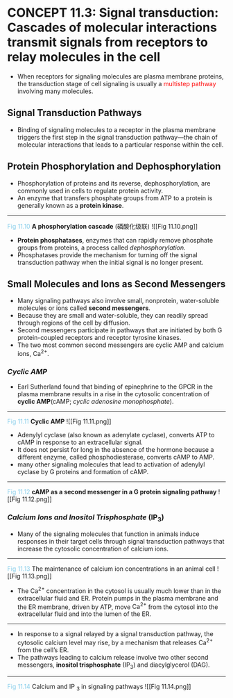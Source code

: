 # CONCEPT 11.3: Signal transduction: Cascades of molecular interactions transmit signals from receptors to relay molecules in the cell

- When receptors for signaling molecules are plasma membrane proteins, the transduction stage of cell signaling is usually a <font color = 'red'>multistep pathway </font>involving many molecules.
## Signal Transduction Pathways

- Binding of signaling molecules to a receptor in the plasma membrane triggers the first step in the signal transduction pathway—the chain of molecular interactions that leads to a particular response within the cell.

## Protein Phosphorylation and Dephosphorylation

- Phosphorylation of proteins and its reverse, dephosphorylation, are commonly used in cells to regulate protein activity. 
- An enzyme that transfers phosphate groups from ATP to a protein is generally known as a **protein kinase**.
--------------------------------------------------------------------
<font color='skyblue'>Fig 11.10</font> **A phosphorylation cascade** (磷酸化级联)
![[Fig 11.10.png]]

- **Protein phosphatases**, enzymes that can rapidly remove phosphate groups from proteins, a process called *dephosphorylation*.
- Phosphatases provide the mechanism for turning off the signal transduction pathway when the initial signal is no longer present.

## Small Molecules and Ions as Second Messengers

- Many signaling pathways also involve small, nonprotein, water-soluble molecules or ions called **second messengers**.
- Because they are small and water-soluble, they can readily spread through regions of the cell by diffusion.
- Second messengers participate in pathways that are initiated by both G protein-coupled receptors and receptor tyrosine kinases.
- The two most common second messengers are cyclic AMP and calcium ions, $\text{Ca}^{2+}$.

### *Cyclic AMP*

- Earl Sutherland found that binding of epinephrine to the GPCR in the plasma membrane results in a rise in the cytosolic concentration of **cyclic AMP**(cAMP; *cyclic adenosine monophosphate*).
--------------------------------------------------------------------
<font color='skyblue'>Fig 11.11</font> **Cyclic AMP**
![[Fig 11.11.png]]

- Adenylyl cyclase (also known as adenylate cyclase), converts ATP to cAMP in response to an extracellular signal.
- It does not persist for long in the absence of the hormone because a different enzyme, called phosphodiesterase, converts cAMP to AMP.
- many other signaling molecules that lead to activation of adenylyl cyclase by G proteins and formation of cAMP.
--------------------------------------------------------------------
<font color = 'skyblue'>Fig 11.12</font> **cAMP as a second messenger in a G protein signaling pathway**
![[Fig 11.12.png]]

### ***Calcium Ions and Inositol Trisphosphate*** ($\text{IP}_3$)

- Many of the signaling molecules that function in animals induce responses in their target cells through signal transduction pathways that increase the cytosolic concentration of calcium ions.
--------------------------------------------------------------------
<font color='skyblue'>Fig 11.13</font> The maintenance of calcium ion concentrations in an animal cell
![[Fig 11.13.png]]
- The $\text{Ca}^{2+}$ concentration in the cytosol is usually much lower than in the extracellular fluid and ER. Protein pumps in the plasma membrane and the ER membrane, driven by ATP, move $\text{Ca}^{2+}$ from the cytosol into the extracellular fluid and into the lumen of the ER.
--------------------------------------------------------------------
- In response to a signal relayed by a signal transduction pathway, the cytosolic calcium level may rise, by a mechanism that releases $\text{Ca}^{2+}$ from the cell’s ER.
- The pathways leading to calcium release involve two other second messengers, **inositol trisphosphate** ($\text{IP}_3$) and diacylglycerol ($\text{DAG}$).
--------------------------------------------------------------------
<font color='skyblue'>Fig 11.14</font> Calcium and IP $_3$ in signaling pathways
![[Fig 11.14.png]]